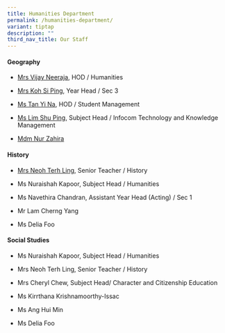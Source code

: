 ```yaml
---
title: Humanities Department
permalink: /humanities-department/
variant: tiptap
description: ""
third_nav_title: Our Staff
---
```

<h4><strong>Geography</strong></h4>
<ul data-tight="true" class="tight">
<li>
<p><a href="mailto:neeraja_sangarapillai@moe.edu.sg" rel="noopener nofollow" target="_blank">Mrs Vijay Neeraja</a>,
HOD / Humanities</p>
</li>
<li>
<p><a href="mailto:chan_si_ping@moe.edu.sg" rel="noopener nofollow" target="_blank">Mrs Koh Si Ping</a>,
Year Head / Sec 3</p>
</li>
<li>
<p><a href="mailto:tan_yi_na@moe.edu.sg" rel="noopener nofollow" target="_blank">Ms Tan Yi Na</a>,
HOD / Student Management</p>
</li>
<li>
<p><a href="mailto:lim_shu_ping@moe.edu.sg" rel="noopener nofollow" target="_blank">Ms Lim Shu Ping</a>,
Subject Head / Infocom Technology and Knowledge Management</p>
</li>
<li>
<p><a href="mailto:nur_zahira@moe.edu.sg" rel="noopener nofollow" target="_blank">Mdm Nur Zahira</a>
</p>
</li>
</ul>
<h4><strong>History</strong></h4>
<ul data-tight="true" class="tight">
<li>
<p><a href="mailto:lim_terh_ling@moe.edu.sg" rel="noopener nofollow" target="_blank">Mrs Neoh Terh Ling</a>,
Senior Teacher / History</p>
</li>
<li>
<p>Ms Nuraishah Kapoor, Subject Head / Humanities</p>
</li>
<li>
<p>Ms Navethira Chandran, Assistant Year Head (Acting) / Sec 1</p>
</li>
<li>
<p>Mr Lam Cherng Yang</p>
</li>
<li>
<p>Ms Delia Foo</p>
</li>
</ul>
<h4><strong>Social Studies</strong></h4>
<ul data-tight="true" class="tight">
<li>
<p>Ms Nuraishah Kapoor, Subject Head / Humanities</p>
</li>
<li>
<p>Mrs Neoh Terh Ling, Senior Teacher / History</p>
</li>
<li>
<p>Mrs Cheryl Chew, Subject Head/ Character and Citizenship Education</p>
</li>
<li>
<p>Ms Kirrthana Krishnamoorthy-Issac</p>
</li>
<li>
<p>Ms Ang Hui Min</p>
</li>
<li>
<p>Ms Delia Foo</p>
</li>
</ul>
<p></p>